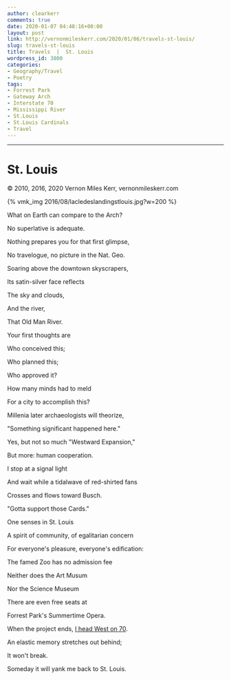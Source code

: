 ```yaml
---
author: clearkerr
comments: true
date: 2020-01-07 04:48:16+00:00
layout: post
link: http://vernonmileskerr.com/2020/01/06/travels-st-louis/
slug: travels-st-louis
title: Travels  |  St. Louis
wordpress_id: 3800
categories:
- Geography/Travel
- Poetry
tags:
- Forrest Park
- Gateway Arch
- Interstate 70
- Mississippi River
- St.Louis
- St.Louis Cardinals
- Travel
---
```


* * *




# St. Louis




© 2010, 2016, 2020 Vernon Miles Kerr, vernonmileskerr.com




{% vmk_img 2016/08/lacledeslandingstlouis.jpg?w=200 %}




What on Earth can compare to the Arch?




No superlative is adequate.




Nothing prepares you for that first glimpse,




No travelogue, no picture in the Nat. Geo.




Soaring above the downtown skyscrapers,




Its satin-silver face reflects




The sky and clouds,




And the river,




That Old Man River.




Your first thoughts are




Who conceived this;




Who planned this;




Who approved it?




How many minds had to meld




For a city to accomplish this?




Millenia later archaeologists will theorize,




"Something significant happened here."




Yes, but not so much "Westward Expansion,"




But more:  human cooperation.




I stop at a signal light




And wait while a tidalwave of red-shirted fans




Crosses and flows toward Busch.




"Gotta support those Cards."




One senses in St. Louis




A spirit of community, of egalitarian concern




For everyone's pleasure, everyone's edification:




The famed Zoo has no admission fee




Neither does the Art Musum




Nor the Science Museum




There are even free seats at




Forrest Park's Summertime Opera.




When the project ends, [I head West on 70](http://vernonmileskerr.com/2020/11/20/travels-u-s-interstate-70/).




An elastic memory stretches out behind;




It won't break.




Someday it will yank me back to St. Louis.








